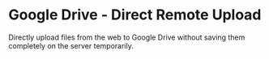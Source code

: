 # Google Drive - Direct Remote Upload
Directly upload files from the web to Google Drive without saving them completely on the server temporarily.
